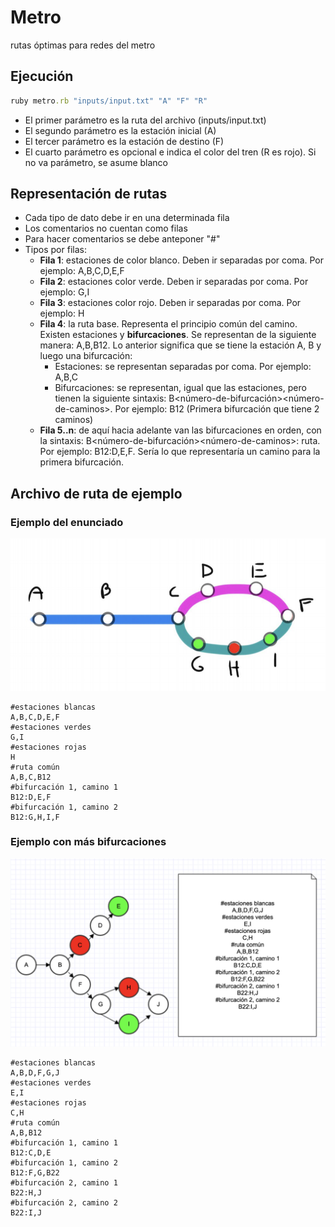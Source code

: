 # Metro
rutas óptimas para redes del metro

## Ejecución
```ruby
ruby metro.rb "inputs/input.txt" "A" "F" "R"
```
* El primer parámetro es la ruta del archivo (inputs/input.txt)
* El segundo parámetro es la estación inicial (A)
* El tercer parámetro es la estación de destino (F)
* El cuarto parámetro es opcional e indica el color del tren (R es rojo). Si no va parámetro, se asume blanco

## Representación de rutas
* Cada tipo de dato debe ir en una determinada fila
* Los comentarios no cuentan como filas
* Para hacer comentarios se debe anteponer "#"
* Tipos por filas:
  * **Fila 1**: estaciones de color blanco. Deben ir separadas por coma. Por ejemplo: A,B,C,D,E,F
  * **Fila 2**: estaciones color verde. Deben ir separadas por coma. Por ejemplo: G,I
  * **Fila 3**: estaciones color rojo. Deben ir separadas por coma. Por ejemplo: H
  * **Fila 4**: la ruta base. Representa el principio común del camino. Existen estaciones y **bifurcaciones**. Se representan de la siguiente manera: A,B,B12. Lo anterior significa que se tiene la estación A, B y luego una bifurcación:
    * Estaciones: se representan separadas por coma. Por ejemplo: A,B,C
    * Bifurcaciones: se representan, igual que las estaciones, pero tienen la siguiente sintaxis: B<número-de-bifurcación><número-de-caminos>. Por ejemplo: B12 (Primera bifurcación que tiene 2 caminos)
  * **Fila 5..n**: de aquí hacia adelante van las bifurcaciones en orden, con la sintaxis: B<número-de-bifurcación><número-de-caminos>: ruta. Por ejemplo: B12:D,E,F. Sería lo que representaría un camino para la primera bifurcación.

## Archivo de ruta de ejemplo
### Ejemplo del enunciado
![Image1](images/ejemplo.png)
```
#estaciones blancas
A,B,C,D,E,F
#estaciones verdes
G,I
#estaciones rojas
H
#ruta común
A,B,C,B12
#bifurcación 1, camino 1
B12:D,E,F
#bifurcación 1, camino 2
B12:G,H,I,F
```
### Ejemplo con más bifurcaciones
![Image2](images/ejemplo2.png)
```
#estaciones blancas
A,B,D,F,G,J
#estaciones verdes
E,I
#estaciones rojas
C,H
#ruta común
A,B,B12
#bifurcación 1, camino 1
B12:C,D,E
#bifurcación 1, camino 2
B12:F,G,B22
#bifurcación 2, camino 1
B22:H,J
#bifurcación 2, camino 2
B22:I,J
```